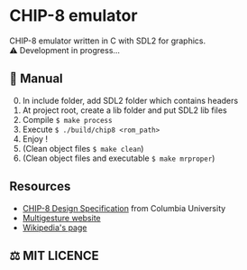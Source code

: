 # CHIP-8 emulator

CHIP-8 emulator written in C with SDL2 for graphics.  
⚠️ Development in progress...

## 📒 Manual

0. In include folder, add SDL2 folder which contains headers
1. At project root, create a lib folder and put SDL2 lib files
2. Compile `$ make process`
3. Execute `$ ./build/chip8 <rom_path>`
4. Enjoy !
5. (Clean object files `$ make clean`)
6. (Clean object files and executable `$ make mrproper`)

## Resources

* [CHIP-8 Design Specification](http://www.cs.columbia.edu/~sedwards/classes/2016/4840-spring/designs/Chip8.pdf) from Columbia University
* [Multigesture website](http://www.multigesture.net/articles/how-to-write-an-emulator-chip-8-interpreter/)
* [Wikipedia's page](https://en.wikipedia.org/wiki/CHIP-8)

## ⚖️ MIT LICENCE
